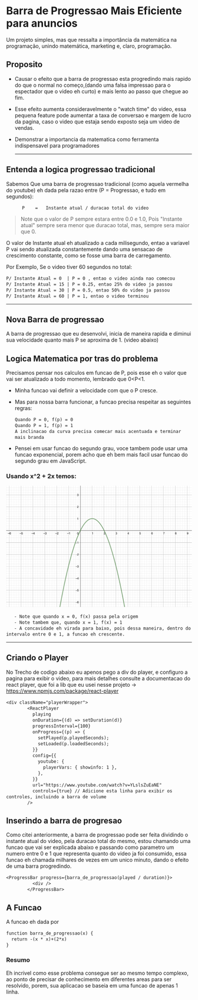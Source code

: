 # Barra de Progressao Mais Eficiente para anuncios 
 Um projeto simples, mas que ressalta a importância da matemática na programação, unindo matemática, marketing e, claro, programação.



## Proposito
  * Causar o efeito que a barra de progressao esta progredindo mais rapido do que o normal no começo,(dando uma falsa impressao para o espectador que o video eh curto) e mais lento ao passo que chegue ao fim.
    
  * Esse efeito aumenta consideravelmente o "watch time" do video, essa pequena feature pode aumentar a taxa de conversao e margem de lucro da pagina, caso o video que estaja sendo exposto seja um video de vendas.
    
  * Demonstrar a importancia da matematica como ferramenta indispensavel para programadores

    ---

## Entenda a logica progressao tradicional

Sabemos Que uma barra de progressao tradicional (como aquela vermelha do youtube)
eh dada pela razao entre (P = Progressao, e tudo em segundos):

          P    =   Instante atual / duracao total do video
> Note que o valor de P sempre estara entre 0.0 e 1.0, Pois "Instante atual" sempre sera menor que duracao total, mas, sempre sera maior que 0.

O valor de Instante atual eh atualizado a cada milisegundo, entao a variavel P vai sendo atualizada constantemente dando uma sensacao de crescimento constante, como se fosse uma barra de carregamento. 


Por Exemplo, Se o video tiver 60 segundos no total: 

    P/ Instante Atual = 0  | P = 0 , entao o video ainda nao comecou
    P/ Instante Atual = 15 | P = 0.25, entao 25% do video ja passou 
    P/ Instante Atual = 30 | P = 0.5, entao 50% do video ja passou
    P/ Instante Atual = 60 | P = 1, entao o video terminou
  
  ---

## Nova Barra de progressao 

A barra de progressao que eu desenvolvi, inicia de maneira rapida e diminui sua velocidade quanto mais P se aproxima de 1. (video abaixo)

##  Logica Matematica por tras do problema 

Precisamos pensar nos calculos em funcao de P, pois esse eh o valor que vai ser atualizado a todo momento, lembrado que 0<P<1.

- Minha funcao vai definir a velocidade com que o P cresce.
  
- Mas para nossa barra funcionar, a funcao precisa respeitar as seguintes regras:

      Quando P = 0, f(p) = 0
      Quando P = 1, f(p) = 1
      A inclinacao da curva precisa comecar mais acentuada e terminar mais branda

- Pensei em usar funcao do segundo grau, voce tambem pode usar uma funcao exponencial, porem acho que eh bem mais facil usar funcao do segundo grau em JavaScript.

### Usando x^2 + 2x temos:
<p align="center">
  <img src="https://github.com/Filipemrr/Fake-progressBar/blob/Projects/Screenshot%202023-09-04%20at%2019.35.06.png" alt="Texto alternativo da imagem" width="600">
</p>

       - Note que quando x = 0, f(x) passa pela origem
       - Note tambem que, quando x = 1, f(x) = 1
       - A concavidade eh virada para baixo, pois dessa maneira, dentro do intervalo entre 0 e 1, a funcao eh crescente.
  
  
---

## Criando o Player

No Trecho de codigo abaixo eu apenos pego a div do player, e configuro a pagina para exibir o video, para mais detalhes consulte a documentacao do react player, que foi a lib que eu usei nesse projeto -> https://www.npmjs.com/package/react-player
```
<div className="playerWrapper">
        <ReactPlayer
          playing
          onDuration={(d) => setDuration(d)}
          progressInterval={100}
          onProgress={(p) => {
            setPlayed(p.playedSeconds);
            setLoaded(p.loadedSeconds);
          }}
          config={{
            youtube: {
              playerVars: { showinfo: 1 },
            },
          }}
          url="https://www.youtube.com/watch?v=YLslsZuEaNE"
          controls={true} // Adicione esta linha para exibir os controles, incluindo a barra de volume
        />

```

## Inserindo a barra de progresao
Como citei anteriormente, a barra de progressao pode ser feita dividindo o instante atual do video, pela duracao total do mesmo, estou chamando uma funcao que vai ser explicada abaixo e passando como parametro um numero entre 0 e 1 que representa quanto do video ja foi consumido, essa funcao eh chamada milhares de vezes em um unico minuto, dando o efeito de uma barra progredindo.

```
<ProgressBar progress={barra_de_progressao(played / duration)}>
          <div />
        </ProgressBar>
```

## A Funcao 
A funcao eh dada por

```
function barra_de_progressao(x) {
  return -(x * x)+(2*x)
}
```

### Resumo 
Eh incrivel como esse problema consegue ser ao mesmo tempo complexo, ao ponto de precisar de conhecimento em diferentes areas para ser resolvido, porem, sua aplicacao se baseia em uma funcao de apenas 1 linha.

